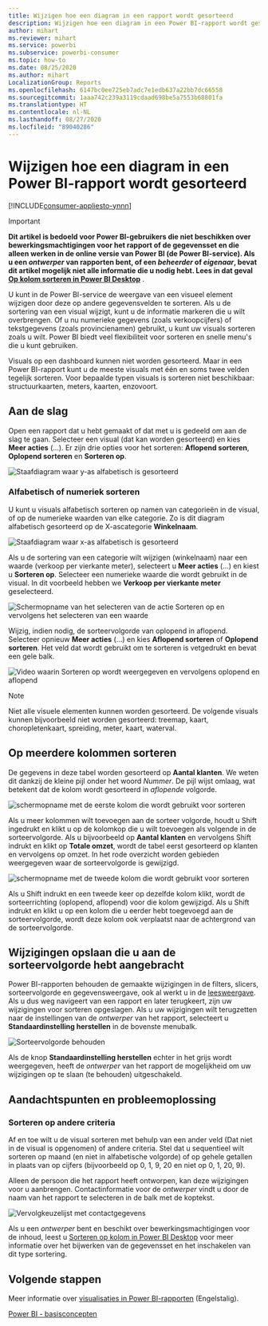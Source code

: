 ```yaml
---
title: Wijzigen hoe een diagram in een rapport wordt gesorteerd
description: Wijzigen hoe een diagram in een Power BI-rapport wordt gesorteerd
author: mihart
ms.reviewer: mihart
ms.service: powerbi
ms.subservice: powerbi-consumer
ms.topic: how-to
ms.date: 08/25/2020
ms.author: mihart
LocalizationGroup: Reports
ms.openlocfilehash: 6147bc0ee725eb7adc7e1edb637a22bb7dc66558
ms.sourcegitcommit: 1aaa742c239a3119cdaad698be5a7553b68801fa
ms.translationtype: HT
ms.contentlocale: nl-NL
ms.lasthandoff: 08/27/2020
ms.locfileid: "89040286"
---
```

# <a name="change-how-a-chart-is-sorted-in-a-power-bi-report"></a>Wijzigen hoe een diagram in een Power BI-rapport wordt gesorteerd

[!INCLUDE[consumer-appliesto-ynnn](../includes/consumer-appliesto-ynnn.md)]


> [!IMPORTANT]
> **Dit artikel is bedoeld voor Power BI-gebruikers die niet beschikken over bewerkingsmachtigingen voor het rapport of de gegevensset en die alleen werken in de online versie van Power BI (de Power BI-service). Als u een *ontwerper* van rapporten bent, of een *beheerder* of *eigenaar*, bevat dit artikel mogelijk niet alle informatie die u nodig hebt. Lees in dat geval [Op kolom sorteren in Power BI Desktop](../create-reports/desktop-sort-by-column.md)** .

U kunt in de Power BI-service de weergave van een visueel element wijzigen door deze op andere gegevensvelden te sorteren. Als u de sortering van een visual wijzigt, kunt u de informatie markeren die u wilt overbrengen. Of u nu numerieke gegevens (zoals verkoopcijfers) of tekstgegevens (zoals provincienamen) gebruikt, u kunt uw visuals sorteren zoals u wilt. Power BI biedt veel flexibiliteit voor sorteren en snelle menu's die u kunt gebruiken. 

Visuals op een dashboard kunnen niet worden gesorteerd. Maar in een Power BI-rapport kunt u de meeste visuals met één en soms twee velden tegelijk sorteren. Voor bepaalde typen visuals is sorteren niet beschikbaar: structuurkaarten, meters, kaarten, enzovoort. 

## <a name="get-started"></a>Aan de slag

Open een rapport dat u hebt gemaakt of dat met u is gedeeld om aan de slag te gaan. Selecteer een visual (dat kan worden gesorteerd) en kies **Meer acties** (...).  Er zijn drie opties voor het sorteren: **Aflopend sorteren**, **Oplopend sorteren** en **Sorteren op**. 
    

![Staafdiagram waar y-as alfabetisch is gesorteerd](media/end-user-change-sort/power-bi-actions.png)

### <a name="sort-alphabetically-or-numerically"></a>Alfabetisch of numeriek sorteren

U kunt u visuals alfabetisch sorteren op namen van categorieën in de visual, of op de numerieke waarden van elke categorie. Zo is dit diagram alfabetisch gesorteerd op de X-ascategorie **Winkelnaam**.

![Staafdiagram waar x-as alfabetisch is gesorteerd](media/end-user-change-sort/powerbi-sort-category.png)

Als u de sortering van een categorie wilt wijzigen (winkelnaam) naar een waarde (verkoop per vierkante meter), selecteert u **Meer acties** (...) en kiest u **Sorteren op**. Selecteer een numerieke waarde die wordt gebruikt in de visual.  In dit voorbeeld hebben we **Verkoop per vierkante meter** geselecteerd.

![Schermopname van het selecteren van de actie Sorteren op en vervolgens het selecteren van een waarde](media/end-user-change-sort/power-bi-sort-value.png)

Wijzig, indien nodig, de sorteervolgorde van oplopend in aflopend.  Selecteer opnieuw **Meer acties** (...) en kies **Aflopend sorteren** of **Oplopend sorteren**. Het veld dat wordt gebruikt om te sorteren is vetgedrukt en bevat een gele balk.

   ![Video waarin Sorteren op wordt weergegeven en vervolgens oplopend en aflopend](media/end-user-change-sort/sort.gif)

> [!NOTE]
> Niet alle visuele elementen kunnen worden gesorteerd. De volgende visuals kunnen bijvoorbeeld niet worden gesorteerd: treemap, kaart, choropletenkaart, spreiding, meter, kaart, waterval.

## <a name="sorting-by-multiple-columns"></a>Op meerdere kolommen sorteren
De gegevens in deze tabel worden gesorteerd op **Aantal klanten**.  We weten dit dankzij de kleine pijl onder het woord *Nummer*. De pijl wijst omlaag, wat betekent dat de kolom wordt gesorteerd in *aflopende* volgorde.

![schermopname met de eerste kolom die wordt gebruikt voor sorteren](media/end-user-change-sort/power-bi-sort-column.png)


Als u meer kolommen wilt toevoegen aan de sorteer volgorde, houdt u Shift ingedrukt en klikt u op de kolomkop die u wilt toevoegen als volgende in de sorteervolgorde. Als u bijvoorbeeld op **Aantal klanten** en vervolgens Shift indrukt en klikt op **Totale omzet**, wordt de tabel eerst gesorteerd op klanten en vervolgens op omzet. In het rode overzicht worden gebieden weergegeven waar de sorteervolgorde is gewijzigd.

![schermopname met de tweede kolom die wordt gebruikt voor sorteren](media/end-user-change-sort/power-bi-sort-second.png)

Als u Shift indrukt en een tweede keer op dezelfde kolom klikt, wordt de sorteerrichting (oplopend, aflopend) voor die kolom gewijzigd. Als u Shift indrukt en klikt u op een kolom die u eerder hebt toegevoegd aan de sorteervolgorde, wordt deze kolom ook verplaatst naar de achtergrond van de sorteervolgorde.


## <a name="saving-changes-you-make-to-sort-order"></a>Wijzigingen opslaan die u aan de sorteervolgorde hebt aangebracht
Power BI-rapporten behouden de gemaakte wijzigingen in de filters, slicers, sorteervolgorde en gegevensweergave, ook al werkt u in de [leesweergave](end-user-reading-view.md). Als u dus weg navigeert van een rapport en later terugkeert, zijn uw wijzigingen voor sorteren opgeslagen.  Als u uw wijzigingen wilt terugzetten naar de instellingen van de *ontwerper* van het rapport, selecteert u **Standaardinstelling herstellen** in de bovenste menubalk. 

![Sorteervolgorde behouden](media/end-user-change-sort/power-bi-reset.png)

Als de knop **Standaardinstelling herstellen** echter in het grijs wordt weergegeven, heeft de *ontwerper* van het rapport de mogelijkheid om uw wijzigingen op te slaan (te behouden) uitgeschakeld.

<a name="other"></a>
## <a name="considerations-and-troubleshooting"></a>Aandachtspunten en probleemoplossing

### <a name="sorting-using-other-criteria"></a>Sorteren op andere criteria
Af en toe wilt u de visual sorteren met behulp van een ander veld (Dat niet in de visual is opgenomen) of andere criteria.  Stel dat u sequentieel wilt sorteren op maand (en niet in alfabetische volgorde) of op gehele getallen in plaats van op cijfers (bijvoorbeeld op 0, 1, 9, 20 en niet op 0, 1, 20, 9).  

Alleen de persoon die het rapport heeft ontworpen, kan deze wijzigingen voor u aanbrengen. Contactinformatie voor de *ontwerper* vindt u door de naam van het rapport te selecteren in de balk met de koptekst.

![Vervolgkeuzelijst met contactgegevens](media/end-user-change-sort/power-bi-header.png)

Als u een *ontwerper* bent en beschikt over bewerkingsmachtigingen voor de inhoud, leest u [Sorteren op kolom in Power BI Desktop](../create-reports/desktop-sort-by-column.md) voor meer informatie over het bijwerken van de gegevensset en het inschakelen van dit type sortering.

## <a name="next-steps"></a>Volgende stappen
Meer informatie over [visualisaties in Power BI-rapporten](end-user-visualizations.md) (Engelstalig).

[Power BI - basisconcepten](end-user-basic-concepts.md)
